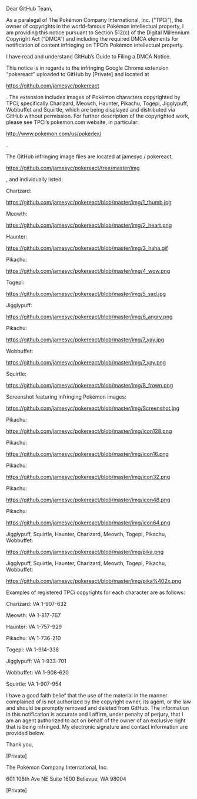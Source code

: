 Dear GitHub Team,


As a paralegal of The Pokémon Company International, Inc.
(“TPCi”), the owner of copyrights in the world-famous Pokémon intellectual
property, I am providing this notice pursuant to Section 512(c) of the Digital
Millennium Copyright Act (“DMCA”) and including the required DMCA elements for
notification of content infringing on TPCi’s Pokémon intellectual property.


I have read and understand GitHub’s Guide to Filing a DMCA
Notice.


This notice is in regards to the infringing Google Chrome extension
“pokereact” uploaded to GitHub by [Private] and located at

https://github.com/jamesyc/pokereact

.
The extension includes images of Pokémon characters copyrighted by TPCi,
specifically Charizard, Meowth, Haunter, Pikachu, Togepi, Jigglypuff, Wobbuffet
and Squirtle, which are being displayed and distributed via GitHub without
permission. For further description of the copyrighted work, please see TPCi’s
pokemon.com website, in particular:

http://www.pokemon.com/us/pokedex/

.

The GitHub infringing image files are located at jamesyc /
pokereact,

https://github.com/jamesyc/pokereact/tree/master/img

,
and individually listed:

 

Charizard:

https://github.com/jamesyc/pokereact/blob/master/img/1_thumb.jpg

Meowth:

https://github.com/jamesyc/pokereact/blob/master/img/2_heart.png

Haunter:

https://github.com/jamesyc/pokereact/blob/master/img/3_haha.gif

Pikachu:

https://github.com/jamesyc/pokereact/blob/master/img/4_wow.png

Togepi:

https://github.com/jamesyc/pokereact/blob/master/img/5_sad.jpg

Jigglypuff:

https://github.com/jamesyc/pokereact/blob/master/img/6_angry.png

Pikachu:

https://github.com/jamesyc/pokereact/blob/master/img/7_yay.jpg

Wobbuffet:

https://github.com/jamesyc/pokereact/blob/master/img/7_yay.png

Squirtle:

https://github.com/jamesyc/pokereact/blob/master/img/8_frown.png

Screenshot featuring infringing Pokémon images:

https://github.com/jamesyc/pokereact/blob/master/img/Screenshot.jpg

Pikachu:

https://github.com/jamesyc/pokereact/blob/master/img/icon128.png

Pikachu:

https://github.com/jamesyc/pokereact/blob/master/img/icon16.png

Pikachu:

https://github.com/jamesyc/pokereact/blob/master/img/icon32.png

Pikachu:

https://github.com/jamesyc/pokereact/blob/master/img/icon48.png

Pikachu:

https://github.com/jamesyc/pokereact/blob/master/img/icon64.png

Jigglypuff,
Squirtle, Haunter, Charizard, Meowth, Togepi, Pikachu, Wobbuffet:

https://github.com/jamesyc/pokereact/blob/master/img/pika.png

Jigglypuff,
Squirtle, Haunter, Charizard, Meowth, Togepi, Pikachu, Wobbuffet:

https://github.com/jamesyc/pokereact/blob/master/img/pika%402x.png


Examples of registered
TPCi copyrights for each character are as follows:


Charizard: VA
1-907-632

Meowth: VA
1-817-767

Haunter: VA
1-757-929

Pikachu: VA
1-736-210

Togepi: VA
1-914-338

Jigglypuff: VA
1-933-701

Wobbuffet: VA 1-908-620

Squirtle: VA 1-907-954

I have a good faith belief that the use of the material in the manner complained of is not
authorized by the copyright owner, its agent, or the law and should be promptly
removed and deleted from GitHub. The information in this notification is
accurate and I affirm, under penalty of perjury, that I am an agent authorized
to act on behalf of the owner of an exclusive right that is being infringed. My
electronic signature and contact information are provided below.

Thank you,

[Private]
 
The Pokémon Company
International, Inc.

601 108th Ave NE Suite 1600
Bellevue, WA
98004

[Private]
